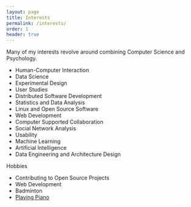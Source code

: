 ```yaml
---
layout: page
title: Interests
permalink: /interests/
order: 1
header: true
---
```



Many of my interests revolve around combining Computer Science and Psychology.

* Human-Computer Interaction
* Data Science
* Experimental Design
* User Studies
* Distributed Software Development
* Statistics and Data Analysis
* Linux and Open Source Software
* Web Development
* Computer Supported Collaboration
* Social Network Analysis
* Usability
* Machine Learning
* Artificial Intelligence
* Data Engineering and Architecture Design

Hobbies

* Contributing to Open Source Projects
* Web Development
* Badminton
* [Playing Piano](https://www.youtube.com/playlist?list=PL478ezBNt1NDfFi-zYkNmwlAd_8jrD27X)
